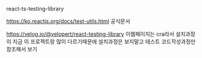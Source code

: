 react-ts-testing-library

https://ko.reactjs.org/docs/test-utils.html
공식문서

https://velog.io/@velopert/react-testing-library
이웹페이지는 cra라서 설치과정이 지금 이 프로젝트랑 많이 다르기때문에
설치과정은 보지말고 테스트 코드작성과정만 참조해서 보기
